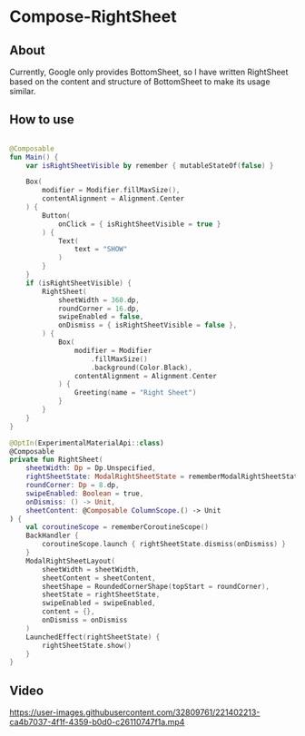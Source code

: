 # Compose-RightSheet

## About
Currently, Google only provides BottomSheet, so I have written RightSheet based on the content and structure of BottomSheet to make its usage similar.

## How to use
```kotlin

@Composable
fun Main() {
    var isRightSheetVisible by remember { mutableStateOf(false) }

    Box(
        modifier = Modifier.fillMaxSize(),
        contentAlignment = Alignment.Center
    ) {
        Button(
            onClick = { isRightSheetVisible = true }
        ) {
            Text(
                text = "SHOW"
            )
        }
    }
    if (isRightSheetVisible) {
        RightSheet(
            sheetWidth = 360.dp,
            roundCorner = 16.dp,
            swipeEnabled = false,
            onDismiss = { isRightSheetVisible = false },
        ) {
            Box(
                modifier = Modifier
                    .fillMaxSize()
                    .background(Color.Black),
                contentAlignment = Alignment.Center
            ) {
                Greeting(name = "Right Sheet")
            }
        }
    }
}

@OptIn(ExperimentalMaterialApi::class)
@Composable
private fun RightSheet(
    sheetWidth: Dp = Dp.Unspecified,
    rightSheetState: ModalRightSheetState = rememberModalRightSheetState(ModalRightSheetValue.Hidden),
    roundCorner: Dp = 8.dp,
    swipeEnabled: Boolean = true,
    onDismiss: () -> Unit,
    sheetContent: @Composable ColumnScope.() -> Unit
) {
    val coroutineScope = rememberCoroutineScope()
    BackHandler {
        coroutineScope.launch { rightSheetState.dismiss(onDismiss) }
    }
    ModalRightSheetLayout(
        sheetWidth = sheetWidth,
        sheetContent = sheetContent,
        sheetShape = RoundedCornerShape(topStart = roundCorner),
        sheetState = rightSheetState,
        swipeEnabled = swipeEnabled,
        content = {},
        onDismiss = onDismiss
    )
    LaunchedEffect(rightSheetState) {
        rightSheetState.show()
    }
}
```

## Video
https://user-images.githubusercontent.com/32809761/221402213-ca4b7037-4f1f-4359-b0d0-c26110747f1a.mp4
